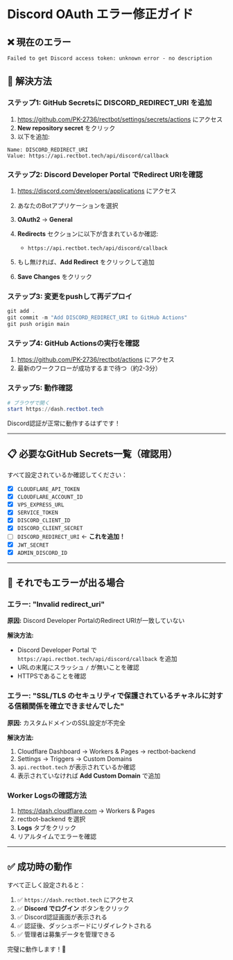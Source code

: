 # Discord OAuth エラー修正ガイド

## ❌ 現在のエラー
```
Failed to get Discord access token: unknown error - no description
```

## 🔧 解決方法

### ステップ1: GitHub Secretsに DISCORD_REDIRECT_URI を追加

1. https://github.com/PK-2736/rectbot/settings/secrets/actions にアクセス
2. **New repository secret** をクリック
3. 以下を追加:

```
Name: DISCORD_REDIRECT_URI
Value: https://api.rectbot.tech/api/discord/callback
```

### ステップ2: Discord Developer Portal でRedirect URIを確認

1. https://discord.com/developers/applications にアクセス
2. あなたのBotアプリケーションを選択
3. **OAuth2** → **General**
4. **Redirects** セクションに以下が含まれているか確認:
   - `https://api.rectbot.tech/api/discord/callback`
   
5. もし無ければ、**Add Redirect** をクリックして追加
6. **Save Changes** をクリック

### ステップ3: 変更をpushして再デプロイ

```powershell
git add .
git commit -m "Add DISCORD_REDIRECT_URI to GitHub Actions"
git push origin main
```

### ステップ4: GitHub Actionsの実行を確認

1. https://github.com/PK-2736/rectbot/actions にアクセス
2. 最新のワークフローが成功するまで待つ（約2-3分）

### ステップ5: 動作確認

```powershell
# ブラウザで開く
start https://dash.rectbot.tech
```

Discord認証が正常に動作するはずです！

---

## 📋 必要なGitHub Secrets一覧（確認用）

すべて設定されているか確認してください：

- [x] `CLOUDFLARE_API_TOKEN`
- [x] `CLOUDFLARE_ACCOUNT_ID`
- [x] `VPS_EXPRESS_URL`
- [x] `SERVICE_TOKEN`
- [x] `DISCORD_CLIENT_ID`
- [x] `DISCORD_CLIENT_SECRET`
- [ ] `DISCORD_REDIRECT_URI` ← **これを追加！**
- [x] `JWT_SECRET`
- [x] `ADMIN_DISCORD_ID`

---

## 🐛 それでもエラーが出る場合

### エラー: "Invalid redirect_uri"

**原因:** Discord Developer PortalのRedirect URIが一致していない

**解決方法:**
- Discord Developer Portal で `https://api.rectbot.tech/api/discord/callback` を追加
- URLの末尾にスラッシュ `/` が無いことを確認
- HTTPSであることを確認

### エラー: "SSL/TLS のセキュリティで保護されているチャネルに対する信頼関係を確立できませんでした"

**原因:** カスタムドメインのSSL設定が不完全

**解決方法:**
1. Cloudflare Dashboard → Workers & Pages → rectbot-backend
2. Settings → Triggers → Custom Domains
3. `api.rectbot.tech` が表示されているか確認
4. 表示されていなければ **Add Custom Domain** で追加

### Worker Logsの確認方法

1. https://dash.cloudflare.com → Workers & Pages
2. rectbot-backend を選択
3. **Logs** タブをクリック
4. リアルタイムでエラーを確認

---

## ✅ 成功時の動作

すべて正しく設定されると：

1. ✅ `https://dash.rectbot.tech` にアクセス
2. ✅ **Discord でログイン** ボタンをクリック
3. ✅ Discord認証画面が表示される
4. ✅ 認証後、ダッシュボードにリダイレクトされる
5. ✅ 管理者は募集データを管理できる

完璧に動作します！🎉
